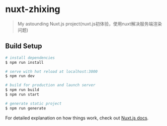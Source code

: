 # nuxt-zhixing

> My astounding Nuxt.js project(nuxt.js初体验，使用nuxt解决服务端渲染问题)

## Build Setup

``` bash
# install dependencies
$ npm run install

# serve with hot reload at localhost:3000
$ npm run dev

# build for production and launch server
$ npm run build
$ npm run start

# generate static project
$ npm run generate
```

For detailed explanation on how things work, check out [Nuxt.js docs](https://nuxtjs.org).
